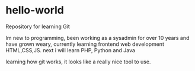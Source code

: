# hello-world
Repository for learning Git


Im new to programming, been working as a sysadmin for over 10 years and have grown weary,
currently learning frontend web development HTML,CSS,JS. next i will learn PHP, Python and Java

learning how git works, it looks like a really nice tool to use.
